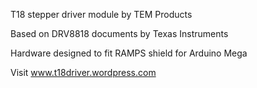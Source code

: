T18 stepper driver module by TEM Products

Based on DRV8818 documents by Texas Instruments

Hardware designed to fit RAMPS shield for Arduino Mega

Visit www.t18driver.wordpress.com
